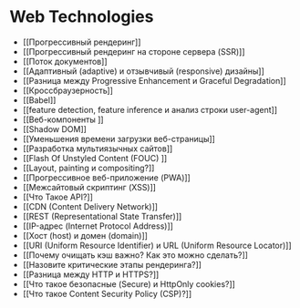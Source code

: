 # Web Technologies
- [[Прогрессивный рендеринг]]
- [[Прогрессивный рендеринг на стороне сервера (SSR)]]
- [[Поток документов]]
- [[Адаптивный (adaptive) и отзывчивый (responsive) дизайны]]
- [[Разница между Progressive Enhancement и Graceful Degradation]]
- [[Кроссбраузерность]]
- [[Babel]]
- [[feature detection, feature inference и анализ строки user-agent]]
- [[Веб-компоненты ]]
- [[Shadow DOM]]
- [[Уменьшения времени загрузки веб-страницы]]
- [[Разработка мультиязычных сайтов]]
- [[Flash Of Unstyled Content (FOUC) ]]
- [[Layout, painting и compositing?]]
- [[Прогрессивное веб-приложение (PWA)]]
- [[Межсайтовый скриптинг (XSS)]]
- [[Что Такое API?]]
- [[CDN (Content Delivery Network)]]
- [[REST (Representational State Transfer)]]
- [[IP-адрес (Internet Protocol Address)]]
- [[Хост (host) и домен (domain)]]
- [[URI (Uniform Resource Identifier) и URL (Uniform Resource Locator)]]
- [[Почему очищать кэш важно? Как это можно сделать?]]
- [[Назовите критические этапы рендеринга?]]
- [[Разница между HTTP и HTTPS?]]
- [[Что такое безопасные (Secure) и HttpOnly cookies?]]
- [[Что такое Content Security Policy (CSP)?]]

